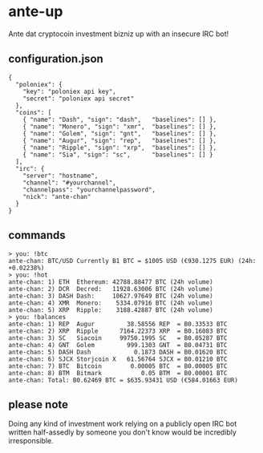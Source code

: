 # ante-up
Ante dat cryptocoin investment bizniz up with an insecure IRC bot!

## configuration.json
```
{
  "poloniex": {
    "key": "poloniex api key",
    "secret": "poloniex api secret"
  },
  "coins": [
    { "name": "Dash", "sign": "dash",   "baselines": [] },
    { "name": "Monero", "sign": "xmr",  "baselines": [] },
    { "name": "Golem", "sign": "gnt",   "baselines": [] },
    { "name": "Augur", "sign": "rep",   "baselines": [] },
    { "name": "Ripple", "sign": "xrp",  "baselines": [] },
    { "name": "Sia", "sign": "sc",      "baselines": [] }
  ],
  "irc": {
    "server": "hostname",
    "channel": "#yourchannel",
    "channelpass": "yourchannelpassword",
    "nick": "ante-chan"
  }
}
```

## commands
```
> you: !btc
ante-chan: BTC/USD Currently B1 BTC = $1005 USD (€930.1275 EUR) (24h: +0.02238%)
> you: !hot
ante-chan: 1) ETH  Ethereum: 42788.88477 BTC (24h volume)
ante-chan: 2) DCR  Decred:   11928.63006 BTC (24h volume)
ante-chan: 3) DASH Dash:     10627.97649 BTC (24h volume)
ante-chan: 4) XMR  Monero:    5334.07916 BTC (24h volume)
ante-chan: 5) XRP  Ripple:    3188.42887 BTC (24h volume)
> you: !balances
ante-chan: 1) REP  Augur         38.58556 REP  = B0.33533 BTC
ante-chan: 2) XRP  Ripple      7164.22373 XRP  = B0.16083 BTC
ante-chan: 3) SC   Siacoin     99750.1995 SC   = B0.05287 BTC
ante-chan: 4) GNT  Golem         999.1303 GNT  = B0.04731 BTC
ante-chan: 5) DASH Dash            0.1873 DASH = B0.01620 BTC
ante-chan: 6) SJCX Storjcoin X   61.56764 SJCX = B0.01210 BTC
ante-chan: 7) BTC  Bitcoin        0.00005 BTC  = B0.00005 BTC
ante-chan: 8) BTM  Bitmark           0.05 BTM  = B0.00001 BTC
ante-chan: Total: B0.62469 BTC = $635.93431 USD (€584.01663 EUR)
```

## please note
Doing any kind of investment work relying on a publicly open IRC bot
written half-assedly by someone you don't know would be incredibly irresponsible.
